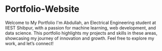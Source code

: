 # Portfolio-Website
Welcome to My Portfolio  I'm Abdullah, an Electrical Engineering student at IIEST Shibpur, with a passion for machine learning, web development, and data science. This portfolio highlights my projects and skills in these areas, showcasing my journey of innovation and growth. Feel free to explore my work, and let’s connect!
